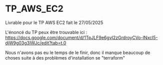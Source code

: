 # TP_AWS_EC2
Livrable pour le TP AWS EC2 fait le 27/05/2025


L'énoncé du TP peux être trouvable ici : https://docs.google.com/document/d/1TpJLF9e6gvI2zGrdroyCVo-lNxcI5-djW9g03g3IWJc/edit?tab=t.0

Nous n'avons pas eu le temps de le finir, donc il manque beaucoup de choses suite à des problèmes d'installation se "terraform"
